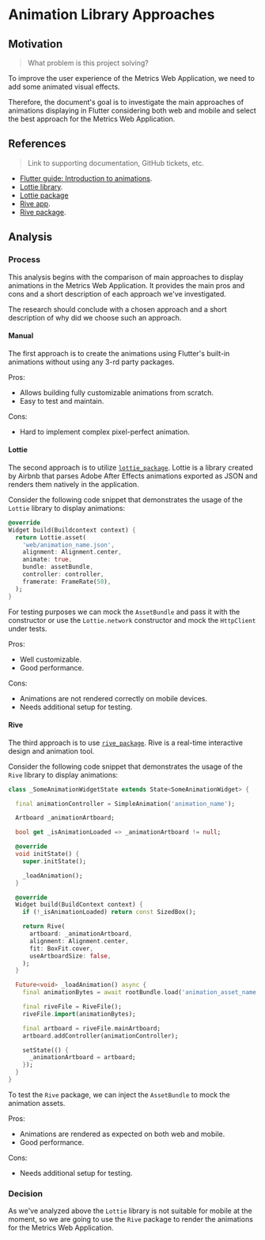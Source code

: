 # Animation Library Approaches

## Motivation

> What problem is this project solving?

To improve the user experience of the Metrics Web Application, we need to add some animated visual effects.

Therefore, the document's goal is to investigate the main approaches of animations displaying in Flutter considering both web and mobile and select the best approach for the Metrics Web Application.

## References

> Link to supporting documentation, GitHub tickets, etc.

- [Flutter guide: Introduction to animations](https://flutter.dev/docs/development/ui/animations).
- [Lottie library](https://airbnb.io/lottie/#/).
- [Lottie package](https://pub.dev/packages/lottie)
- [Rive app](https://rive.app/).
- [Rive package](https://pub.dev/packages/rive).

## Analysis

### Process

This analysis begins with the comparison of main approaches to display animations in the Metrics Web Application. It provides the main pros and cons and a short description of each approach we've investigated.

The research should conclude with a chosen approach and a short description of why did we choose such an approach.

#### Manual

The first approach is to create the animations using Flutter's built-in animations without using any 3-rd party packages.

Pros:
- Allows building fully customizable animations from scratch. 
- Easy to test and maintain.

Cons:
- Hard to implement complex pixel-perfect animation.

#### Lottie

The second approach is to utilize [`lottie_package`](https://pub.dev/packages/lottie).
Lottie is a library created by Airbnb that parses Adobe After Effects animations exported as JSON and renders them natively in the application.

Consider the following code snippet that demonstrates the usage of the `Lottie` library to display animations:

```dart
@override
Widget build(Buildcontext context) {
  return Lottie.asset(
    'web/animation_name.json',
    alignment: Alignment.center,
    animate: true,
    bundle: assetBundle,
    controller: controller,
    framerate: FrameRate(50),
  );
}
```

For testing purposes we can mock the `AssetBundle` and pass it with the constructor or use the `Lottie.network` constructor and mock the `HttpClient` under tests.

Pros:
- Well customizable.
- Good performance.

Cons:
- Animations are not rendered correctly on mobile devices.
- Needs additional setup for testing.

#### Rive

The third approach is to use [`rive_package`](https://pub.dev/packages/rive). Rive is a real-time interactive design and animation tool.

Consider the following code snippet that demonstrates the usage of the `Rive` library to display animations:

```dart
class _SomeAnimationWidgetState extends State<SomeAnimationWidget> {

  final animationController = SimpleAnimation('animation_name');

  Artboard _animationArtboard;

  bool get _isAnimationLoaded => _animationArtboard != null;

  @override
  void initState() {
    super.initState();

    _loadAnimation();
  }

  @override
  Widget build(BuildContext context) {
    if (!_isAnimationLoaded) return const SizedBox();

    return Rive(
      artboard: _animationArtboard,
      alignment: Alignment.center,
      fit: BoxFit.cover,
      useArtboardSize: false,
    );
  }

  Future<void> _loadAnimation() async {
    final animationBytes = await rootBundle.load('animation_asset_name.riv');

    final riveFile = RiveFile();
    riveFile.import(animationBytes);

    final artboard = riveFile.mainArtboard;
    artboard.addController(animationController);

    setState(() {
      _animationArtboard = artboard;
    });
  }
}
```

To test the `Rive` package, we can inject the `AssetBundle` to mock the animation assets.

Pros:
- Animations are rendered as expected on both web and mobile. 
- Good performance.

Cons:
- Needs additional setup for testing.


### Decision

As we've analyzed above the `Lottie` library is not suitable for mobile at the moment, so we are going to use the `Rive` package to render the animations for the Metrics Web Application.
